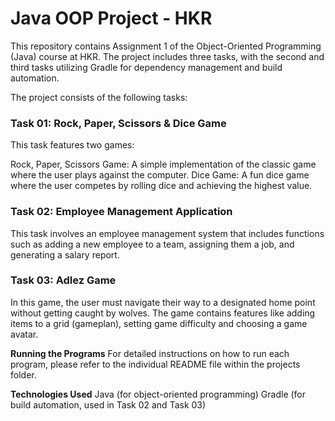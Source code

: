 <h1><b>Java OOP Project - HKR</b></h1>
This repository contains Assignment 1 of the Object-Oriented Programming (Java) course at HKR. The project includes three tasks, with the second and third tasks utilizing Gradle for dependency management and build automation.

The project consists of the following tasks:

<h3><b>Task 01: Rock, Paper, Scissors & Dice Game </b></h3>
This task features two games:

Rock, Paper, Scissors Game: A simple implementation of the classic game where the user plays against the computer.
Dice Game: A fun dice game where the user competes by rolling dice and achieving the highest value.

<h3><b>Task 02: Employee Management Application </b></h3>This task involves an employee management system that includes functions such as adding a new employee to a team, assigning them a job, and generating a salary report.

<h3><b>Task 03: Adlez Game</b></h3>
In this game, the user must navigate their way to a designated home point without getting caught by wolves. The game contains features like adding items to a grid (gameplan), setting game difficulty and choosing a game avatar.

<b>Running the Programs</b>
For detailed instructions on how to run each program, please refer to the individual README file within the projects folder.

<b>Technologies Used</b>
Java (for object-oriented programming)
Gradle (for build automation, used in Task 02 and Task 03)
